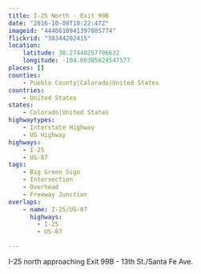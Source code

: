 ```yaml
---
title: I-25 North - Exit 99B
date: "2016-10-08T10:22:47Z"
imageid: "4440610941397885774"
flickrid: "30344202415"
location:
    latitude: 38.27440257706632
    longitude: -104.60385024547577
places: []
counties:
    - Pueblo County|Colorado|United States
countries:
    - United States
states:
    - Colorado|United States
highwaytypes:
    - Interstate Highway
    - US Highway
highways:
    - I-25
    - US-87
tags:
    - Big Green Sign
    - Intersection
    - Overhead
    - Freeway Junction
overlaps:
    - name: I-25/US-87
      highways:
        - I-25
        - US-87

---
```

I-25 north approaching Exit 99B - 13th St./Santa Fe Ave.